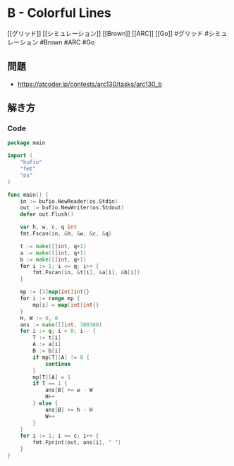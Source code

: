 # B - Colorful Lines
[[グリッド]] [[シミュレーション]] [[Brown]] [[ARC]] [[Go]]
#グリッド #シミュレーション #Brown #ARC #Go 

## 問題
- https://atcoder.jp/contests/arc130/tasks/arc130_b

## 解き方
### Code
```go
package main

import (
	"bufio"
	"fmt"
	"os"
)

func main() {
	in := bufio.NewReader(os.Stdin)
	out := bufio.NewWriter(os.Stdout)
	defer out.Flush()

	var h, w, c, q int
	fmt.Fscan(in, &h, &w, &c, &q)

	t := make([]int, q+1)
	a := make([]int, q+1)
	b := make([]int, q+1)
	for i := 1; i <= q; i++ {
		fmt.Fscan(in, &t[i], &a[i], &b[i])
	}

	mp := [3]map[int]int{}
	for i := range mp {
		mp[i] = map[int]int{}
	}
	H, W := 0, 0
	ans := make([]int, 300300)
	for i := q; i > 0; i-- {
		T := t[i]
		A := a[i]
		B := b[i]
		if mp[T][A] != 0 {
			continue
		}
		mp[T][A] = 1
		if T == 1 {
			ans[B] += w - W
			H++
		} else {
			ans[B] += h - H
			W++
		}
	}
	for i := 1; i <= c; i++ {
		fmt.Fprint(out, ans[i], " ")
	}
}
```